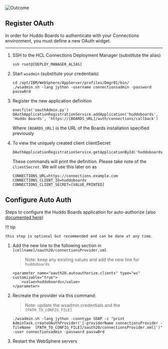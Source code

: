 ![Outcome](../../assets/connections/auth.png)

## Register OAuth

In order for Huddo Boards to authenticate with your Connections environment, you must define a new OAuth widget.

---

1.  SSH to the HCL Connections Deployment Manager (substitute the alias)

        ssh root@[DEPLOY_MANAGER_ALIAS]

1.  Start `wsadmin` (substitute your credentials)

        cd /opt/IBM/WebSphere/AppServer/profiles/Dmgr01/bin/
        ./wsadmin.sh -lang jython -username connectionsadmin -password passw0rd

1.  Register the new application definition

        execfile('oauthAdmin.py')
        OAuthApplicationRegistrationService.addApplication('huddoboards', 'Huddo Boards', 'https://[BOARDS_URL]/auth/connections/callback')

    Where `[BOARDS_URL]` is the URL of the Boards installation specified previously

1.  To view the uniquely created client clientSecret

        OAuthApplicationRegistrationService.getApplicationById('huddoboards')

    These commands will print the definition. Please take note of the `clientSecret`. We will use this later on as

        CONNECTIONS_URL=https://connections.example.com
        CONNECTIONS_CLIENT_ID=huddoboards
        CONNECTIONS_CLIENT_SECRET=[VALUE_PRINTED]

## Configure Auto Auth

Steps to configure the Huddo Boards application for auto-authorize (also [documented here](https://help.hcltechsw.com/connections/v65/admin/admin/t_admin_registeroauthclientwprovider.html))

!!! tip

    this step is optional but recommended and can be done at any time.

1.  Add the new line to the following section in `[cellname]/oauth20/connectionsProvider.xml`

    > Note: keep any existing values and add the new line for `huddoboards`

        <parameter name="oauth20.autoauthorize.clients" type="ws" customizable="true">
            <value>huddoboards</value>
        </parameter>

1.  Recreate the provider via this command:

    > Note: update the wsadmin credentials and the `[PATH_TO_CONFIG_FILE]`

        ./wsadmin.sh -lang jython -conntype SOAP -c "print AdminTask.createOAuthProvider('[-providerName connectionsProvider -fileName  [PATH_TO_CONFIG_FILE]/oauth20/connectionsProvider.xml]')" -user connectionsadmin -password passw0rd

1.  Restart the WebSphere servers
